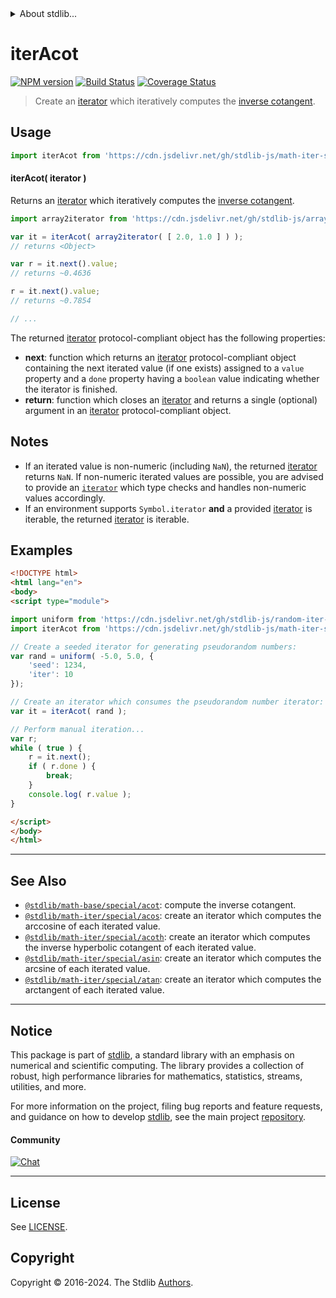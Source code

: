 <!--

@license Apache-2.0

Copyright (c) 2020 The Stdlib Authors.

Licensed under the Apache License, Version 2.0 (the "License");
you may not use this file except in compliance with the License.
You may obtain a copy of the License at

   http://www.apache.org/licenses/LICENSE-2.0

Unless required by applicable law or agreed to in writing, software
distributed under the License is distributed on an "AS IS" BASIS,
WITHOUT WARRANTIES OR CONDITIONS OF ANY KIND, either express or implied.
See the License for the specific language governing permissions and
limitations under the License.

-->


<details>
  <summary>
    About stdlib...
  </summary>
  <p>We believe in a future in which the web is a preferred environment for numerical computation. To help realize this future, we've built stdlib. stdlib is a standard library, with an emphasis on numerical and scientific computation, written in JavaScript (and C) for execution in browsers and in Node.js.</p>
  <p>The library is fully decomposable, being architected in such a way that you can swap out and mix and match APIs and functionality to cater to your exact preferences and use cases.</p>
  <p>When you use stdlib, you can be absolutely certain that you are using the most thorough, rigorous, well-written, studied, documented, tested, measured, and high-quality code out there.</p>
  <p>To join us in bringing numerical computing to the web, get started by checking us out on <a href="https://github.com/stdlib-js/stdlib">GitHub</a>, and please consider <a href="https://opencollective.com/stdlib">financially supporting stdlib</a>. We greatly appreciate your continued support!</p>
</details>

# iterAcot

[![NPM version][npm-image]][npm-url] [![Build Status][test-image]][test-url] [![Coverage Status][coverage-image]][coverage-url] <!-- [![dependencies][dependencies-image]][dependencies-url] -->

> Create an [iterator][mdn-iterator-protocol] which iteratively computes the [inverse cotangent][@stdlib/math/base/special/acot].

<!-- Section to include introductory text. Make sure to keep an empty line after the intro `section` element and another before the `/section` close. -->

<section class="intro">

</section>

<!-- /.intro -->

<!-- Package usage documentation. -->



<section class="usage">

## Usage

```javascript
import iterAcot from 'https://cdn.jsdelivr.net/gh/stdlib-js/math-iter-special-acot@esm/index.mjs';
```

#### iterAcot( iterator )

Returns an [iterator][mdn-iterator-protocol] which iteratively computes the [inverse cotangent][@stdlib/math/base/special/acot].

```javascript
import array2iterator from 'https://cdn.jsdelivr.net/gh/stdlib-js/array-to-iterator@esm/index.mjs';

var it = iterAcot( array2iterator( [ 2.0, 1.0 ] ) );
// returns <Object>

var r = it.next().value;
// returns ~0.4636

r = it.next().value;
// returns ~0.7854

// ...
```

The returned [iterator][mdn-iterator-protocol] protocol-compliant object has the following properties:

-   **next**: function which returns an [iterator][mdn-iterator-protocol] protocol-compliant object containing the next iterated value (if one exists) assigned to a `value` property and a `done` property having a `boolean` value indicating whether the iterator is finished.
-   **return**: function which closes an [iterator][mdn-iterator-protocol] and returns a single (optional) argument in an [iterator][mdn-iterator-protocol] protocol-compliant object.

</section>

<!-- /.usage -->

<!-- Package usage notes. Make sure to keep an empty line after the `section` element and another before the `/section` close. -->

<section class="notes">

## Notes

-   If an iterated value is non-numeric (including `NaN`), the returned [iterator][mdn-iterator-protocol] returns `NaN`. If non-numeric iterated values are possible, you are advised to provide an [`iterator`][mdn-iterator-protocol] which type checks and handles non-numeric values accordingly.
-   If an environment supports `Symbol.iterator` **and** a provided [iterator][mdn-iterator-protocol] is iterable, the returned [iterator][mdn-iterator-protocol] is iterable.

</section>

<!-- /.notes -->

<!-- Package usage examples. -->

<section class="examples">

## Examples

<!-- eslint no-undef: "error" -->

```html
<!DOCTYPE html>
<html lang="en">
<body>
<script type="module">

import uniform from 'https://cdn.jsdelivr.net/gh/stdlib-js/random-iter-uniform@esm/index.mjs';
import iterAcot from 'https://cdn.jsdelivr.net/gh/stdlib-js/math-iter-special-acot@esm/index.mjs';

// Create a seeded iterator for generating pseudorandom numbers:
var rand = uniform( -5.0, 5.0, {
    'seed': 1234,
    'iter': 10
});

// Create an iterator which consumes the pseudorandom number iterator:
var it = iterAcot( rand );

// Perform manual iteration...
var r;
while ( true ) {
    r = it.next();
    if ( r.done ) {
        break;
    }
    console.log( r.value );
}

</script>
</body>
</html>
```

</section>

<!-- /.examples -->

<!-- Section to include cited references. If references are included, add a horizontal rule *before* the section. Make sure to keep an empty line after the `section` element and another before the `/section` close. -->

<section class="references">

</section>

<!-- /.references -->

<!-- Section for related `stdlib` packages. Do not manually edit this section, as it is automatically populated. -->

<section class="related">

* * *

## See Also

-   <span class="package-name">[`@stdlib/math-base/special/acot`][@stdlib/math/base/special/acot]</span><span class="delimiter">: </span><span class="description">compute the inverse cotangent.</span>
-   <span class="package-name">[`@stdlib/math-iter/special/acos`][@stdlib/math/iter/special/acos]</span><span class="delimiter">: </span><span class="description">create an iterator which computes the arccosine of each iterated value.</span>
-   <span class="package-name">[`@stdlib/math-iter/special/acoth`][@stdlib/math/iter/special/acoth]</span><span class="delimiter">: </span><span class="description">create an iterator which computes the inverse hyperbolic cotangent of each iterated value.</span>
-   <span class="package-name">[`@stdlib/math-iter/special/asin`][@stdlib/math/iter/special/asin]</span><span class="delimiter">: </span><span class="description">create an iterator which computes the arcsine of each iterated value.</span>
-   <span class="package-name">[`@stdlib/math-iter/special/atan`][@stdlib/math/iter/special/atan]</span><span class="delimiter">: </span><span class="description">create an iterator which computes the arctangent of each iterated value.</span>

</section>

<!-- /.related -->

<!-- Section for all links. Make sure to keep an empty line after the `section` element and another before the `/section` close. -->


<section class="main-repo" >

* * *

## Notice

This package is part of [stdlib][stdlib], a standard library with an emphasis on numerical and scientific computing. The library provides a collection of robust, high performance libraries for mathematics, statistics, streams, utilities, and more.

For more information on the project, filing bug reports and feature requests, and guidance on how to develop [stdlib][stdlib], see the main project [repository][stdlib].

#### Community

[![Chat][chat-image]][chat-url]

---

## License

See [LICENSE][stdlib-license].


## Copyright

Copyright &copy; 2016-2024. The Stdlib [Authors][stdlib-authors].

</section>

<!-- /.stdlib -->

<!-- Section for all links. Make sure to keep an empty line after the `section` element and another before the `/section` close. -->

<section class="links">

[npm-image]: http://img.shields.io/npm/v/@stdlib/math-iter-special-acot.svg
[npm-url]: https://npmjs.org/package/@stdlib/math-iter-special-acot

[test-image]: https://github.com/stdlib-js/math-iter-special-acot/actions/workflows/test.yml/badge.svg?branch=v0.2.1
[test-url]: https://github.com/stdlib-js/math-iter-special-acot/actions/workflows/test.yml?query=branch:v0.2.1

[coverage-image]: https://img.shields.io/codecov/c/github/stdlib-js/math-iter-special-acot/main.svg
[coverage-url]: https://codecov.io/github/stdlib-js/math-iter-special-acot?branch=main

<!--

[dependencies-image]: https://img.shields.io/david/stdlib-js/math-iter-special-acot.svg
[dependencies-url]: https://david-dm.org/stdlib-js/math-iter-special-acot/main

-->

[chat-image]: https://img.shields.io/gitter/room/stdlib-js/stdlib.svg
[chat-url]: https://app.gitter.im/#/room/#stdlib-js_stdlib:gitter.im

[stdlib]: https://github.com/stdlib-js/stdlib

[stdlib-authors]: https://github.com/stdlib-js/stdlib/graphs/contributors

[umd]: https://github.com/umdjs/umd
[es-module]: https://developer.mozilla.org/en-US/docs/Web/JavaScript/Guide/Modules

[deno-url]: https://github.com/stdlib-js/math-iter-special-acot/tree/deno
[deno-readme]: https://github.com/stdlib-js/math-iter-special-acot/blob/deno/README.md
[umd-url]: https://github.com/stdlib-js/math-iter-special-acot/tree/umd
[umd-readme]: https://github.com/stdlib-js/math-iter-special-acot/blob/umd/README.md
[esm-url]: https://github.com/stdlib-js/math-iter-special-acot/tree/esm
[esm-readme]: https://github.com/stdlib-js/math-iter-special-acot/blob/esm/README.md
[branches-url]: https://github.com/stdlib-js/math-iter-special-acot/blob/main/branches.md

[stdlib-license]: https://raw.githubusercontent.com/stdlib-js/math-iter-special-acot/main/LICENSE

[mdn-iterator-protocol]: https://developer.mozilla.org/en-US/docs/Web/JavaScript/Reference/Iteration_protocols#The_iterator_protocol

<!-- <related-links> -->

[@stdlib/math/base/special/acot]: https://github.com/stdlib-js/math-base-special-acot/tree/esm

[@stdlib/math/iter/special/acos]: https://github.com/stdlib-js/math-iter-special-acos/tree/esm

[@stdlib/math/iter/special/acoth]: https://github.com/stdlib-js/math-iter-special-acoth/tree/esm

[@stdlib/math/iter/special/asin]: https://github.com/stdlib-js/math-iter-special-asin/tree/esm

[@stdlib/math/iter/special/atan]: https://github.com/stdlib-js/math-iter-special-atan/tree/esm

<!-- </related-links> -->

</section>

<!-- /.links -->
